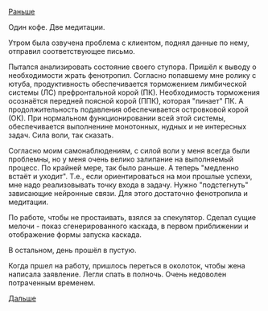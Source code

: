 [Раньше](2018.04.22.md)

Один кофе. Две медитации.

Утром была озвучена проблема с клиентом, поднял данные по нему, отправил соответствующее письмо.

Пытался анализировать состояние своего ступора. Пришёл к выводу о необходимости жрать фенотропил.
Согласно попавшему мне ролику с ютуба, продуктивность обеспечивается торможением лимбической системы (ЛС) префронтальной корой (ПК). Необходимость торможения осознаётся передней поясной корой (ППК), которая "пинает" ПК. А продолжительность подавления обеспечивается островковой корой (ОК). При нормальном функционировании всей этой системы, обеспечивается выполненине монотонных, нудных и не интересных задач. Сила воли, так сказать.

Согласно моим самонаблюдениям, с силой воли у меня всегда были проблемны, но у меня очень велико залипание на выполняемый процесс. По крайней мере, так было раньше. А теперь "медленно встаёт и уходит". Т.е., если ориентироваться на мои прошлые успехи, мне надо реализовывать точку входа в задачу. Нужно "подстегнуть" зависающие нейронные связи. Для этого достаточно фенотропила и медитации.

По работе, чтобы не простаивать, взялся за спекулятор. Сделал сущие мелочи - показ сгенерированного каскада, в первом приближении и отображение формы запуска каскада.

В остальном, день прошёл в пустую.

Когда пршел на работу, пришлось переться в околоток, чтобы жена написала заявление. Легли спать в полночь. Очень недоволен потраченным временем.

[Дальше](2018.04.24.md)